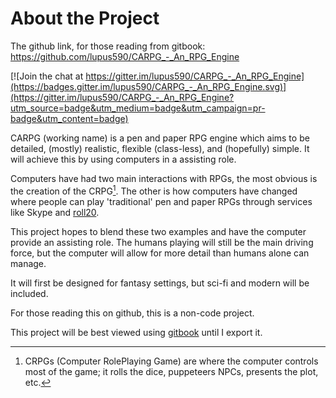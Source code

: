 # About the Project

The github link, for those reading from gitbook: https://github.com/lupus590/CARPG_-_An_RPG_Engine

[![Join the chat at https://gitter.im/lupus590/CARPG_-_An_RPG_Engine](https://badges.gitter.im/lupus590/CARPG_-_An_RPG_Engine.svg)](https://gitter.im/lupus590/CARPG_-_An_RPG_Engine?utm_source=badge&utm_medium=badge&utm_campaign=pr-badge&utm_content=badge)

CARPG (working name) is a pen and paper RPG engine  which aims to be detailed, (mostly) realistic, flexible (class-less), and (hopefully) simple. It will achieve this by using computers in a assisting role.

Computers have had two main interactions with RPGs, the most obvious is the creation of the CRPG[^1].
The other is how computers have changed where people can play 'traditional' pen and paper RPGs through services like  Skype and [roll20](http:\\roll20.net).

[^1]: CRPGs (Computer RolePlaying Game) are where the computer controls most of the game; it rolls the dice, puppeteers NPCs, presents the plot, etc.

This project hopes to blend these two examples and have the computer provide an assisting role.
The humans playing will still be the main driving force, but the computer will allow for more detail than humans alone can manage.

It will first be designed for fantasy settings, but sci-fi and modern will be included.

For those reading this on github, this is a non-code project.

This project will be best viewed using [gitbook](https://www.gitbook.com/book/lupus590/carpg_-_an_rpg_engine/details) until I export it.
